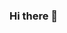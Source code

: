### Hi there 👋

<!--
**migahern/migahern** is a ✨ _special_ ✨ repository because its `README.md` (this file) appears on your GitHub profile.

Here are some ideas to get you started:

- 🔭 I’m currently working on completing courses in Javascript, Front End Techonlogies, and Web App Design with React. 
- 🌱 I’m currently learning at a Coding Boot Camp with Promineo Tech and hopefully expanding my knowledge by taking more courses in the future.
- 👯 I’m looking to collaborate on ...
- 🤔 I’m looking for help with ...
- 💬 Ask me about ...
- 📫 How to reach me: ...
- 
- 
-->
